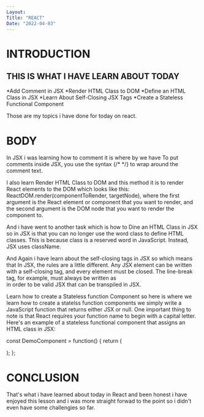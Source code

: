 ```yaml
---
Layout:
Title: "REACT"
Date: "2022-04-03"
---
```


# INTRODUCTION

THIS IS WHAT I HAVE LEARN ABOUT TODAY
-------------------------------------
*Add Comment in JSX 
*Render HTML Class to DOM 
*Define an HTML Class in JSX
*Learn About Self-Closing JSX Tags
*Create a Stateless Functional Component

Those are my topics i have done for today on react.

# BODY 

In JSX i was learning how to comment it is where by we have To put comments inside JSX, you use the syntax {/* */} to wrap around the comment text.

I also learn Render HTML Class to DOM and  this method it is to render React elements to the DOM which looks like this: ReactDOM.render(componentToRender, targetNode), where the first argument is the React element or component that you want to render, and the second argument is the DOM node that you want to render the component to.

And i have went to another task which is how to Dine an HTML Class in JSX so in JSX is that you can no longer use the word class to define HTML classes. This is because class is a reserved word in JavaScript. Instead, JSX uses className.

And Again i have learn about the self-closing tags in JSX so which means that In JSX, the rules are a little different. Any JSX element can be written with a self-closing tag, and every element must be closed. The line-break tag, for example, must always be written as <br /> in order to be valid JSX that can be transpiled in JSX.

Learn how to create a Stateless function Component so here is where we learn how to create a statelss function components we simply write a JavaScript function that returns either JSX or null. One important thing to note is that React requires your function name to begin with a capital letter. Here's an example of a stateless functional component that assigns an HTML class in JSX: 

  const DemoComponent = function() {
  return (
    <div className='customClass' />
  );
}; 

# CONCLUSION

That's what i have learned about today in React and been honest i have enjoyed this lesson and i was more straight forwad to the point so i didn't even have some challengies so far.
